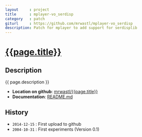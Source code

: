 ```yaml
---
layout     : project
title      : mplayer-vo_serdisp
category   : patch
giturl     : https://github.com/mrwastl/mplayer-vo_serdisp
description: Patch for mplayer to add support for serdisplib
---
```


[{{page.title}}]({{page.giturl}})
===========

Description
-----------
{{ page.description }}

* **Location on github**: [mrwastl/{{page.title}}]({{page.giturl}})
* **Documentation**: [README.md]({{page.giturl}}/blob/master/README.md)

History
-------
* `2014-12-15` : First upload to github
* `2004-10-31` : First experiments (Version 0.1)

